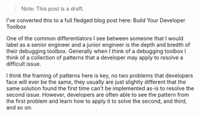 > Note: This post is a draft.

<Spacer />

<Text is="strong" fontWeight="bold">I've converted this to a full fledged blog
post here: <Link to="/posts/2021/august/build-your-developer-toolbox">Build Your
Developer Toolbox</Link></Text>

One of the common differentiators I see between someone that I would label as a
senior engineer and a junior engineer is the depth and bredth of their debugging
toolbox. Generally when I think of a debugging toolbox I think of a collection
of patterns that a developer may apply to resolve a difficult issue.

I think the framing of patterns here is key, no two problems that developers
face will ever be the same, they usually are just slightly different that the
same solution found the first time can't be implemented as-is to resolve the
second issue. However, developers are often able to see the pattern from the
first problem and learn how to apply it to solve the second, and third, and so
on.

